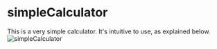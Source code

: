 # simpleCalculator

This is a very simple calculator. It's intuitive to use, as explained below.
![simpleCalculator](https://easyimage.netmark.top/i/2024/03/09/090421.gif
)
